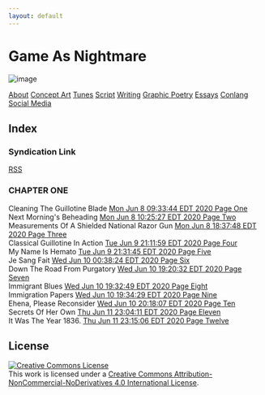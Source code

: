 ```yaml
---
layout: default
---
```

# Game As Nightmare

![image](https://lwflouisa.github.io/uploadedfairyalt/pages/coverart/cover4.jpg)

[About](https://lwflouisa.github.io/uploadedfairyalt/about.html) [Concept Art](https://lwflouisa.github.io/uploadedfairyalt/conceptart.html) [Tunes](https://lwflouisa.github.io/uploadedfairyalt/tunes.html) [Script](https://lwflouisa.github.io/uploadedfairyalt/script_index.html) [Writing](https://www.pixiv.net/en/users/22919066) [Graphic Poetry](https://lwflouisa.github.io/uploadedfairyalt/gr_poetry.html) [Essays](https://lwflouisa.github.io/uploadedfairyalt/essays.html) [Conlang](https://personaljournal.ca/hafestra-conlang/) [Social Media](https://lwflouisa.github.io/uploadedfairyalt/social.html)

## Index

### Syndication Link
[RSS](https://lwflouisa.github.io/uploadedfairySynd/atom.xml)

### CHAPTER ONE

Cleaning The Guillotine Blade [Mon Jun  8 09:33:44 EDT 2020 Page One](https://lwflouisa.github.io/uploadedfairyalt/page_html/chapterone/page1.html)<br />
Next Morning's Beheading [Mon Jun  8 10:25:27 EDT 2020 Page Two](https://lwflouisa.github.io/uploadedfairyalt/page_html/chapterone/page2.html)<br />
Measurements Of A Shielded National Razor Gun [Mon Jun  8 18:37:48 EDT 2020 Page Three](https://lwflouisa.github.io/uploadedfairyalt/page_html/chapterone/page3.html)<br />
Classical Guillotine In Action [Tue Jun  9 21:11:59 EDT 2020 Page Four](https://lwflouisa.github.io/uploadedfairyalt/page_html/chapterone/page3.html)<br />
My Name Is Hemato [Tue Jun  9 21:31:45 EDT 2020 Page Five](https://lwflouisa.github.io/uploadedfairyalt/page_html/chapterone/page5.html)<br />
Je Sang Fait [Wed Jun 10 00:38:24 EDT 2020 Page Six](https://lwflouisa.github.io/uploadedfairyalt/page_html/page6.html)<br />
Down The Road From Purgatory [Wed Jun 10 19:20:32 EDT 2020 Page Seven](https://lwflouisa.github.io/uploadedfairyalt/page_html/chapterone/page7.html)<br />
Immigrant Blues [Wed Jun 10 19:32:49 EDT 2020 Page Eight](https://lwflouisa.github.io/uploadedfairyalt/page_html/chapterone/page8.html)<br />
Immigration Papers [Wed Jun 10 19:34:29 EDT 2020 Page Nine](https://lwflouisa.github.io/uploadedfairyalt/page_html/chapterone/page8.html)<br />
Ehena, Please Reconsider [Wed Jun 10 20:18:07 EDT 2020 Page Ten](https://lwflouisa.github.io/uploadedfairyalt/page_html/chapterone/page10.html)<br />
Secrets Of Her Own [Thu Jun 11 23:04:11 EDT 2020 Page Eleven](https://lwflouisa.github.io/uploadedfairyalt/page_html/chapterone/page11.html)<br />
It Was The Year 1836. [Thu Jun 11 23:15:06 EDT 2020 Page Twelve](https://lwflouisa.github.io/uploadedfairyalt/page_html/chapterone/page12.html)

## License
<a rel="license" href="http://creativecommons.org/licenses/by-nc-nd/4.0/"><img alt="Creative Commons License" style="border-width:0" src="https://i.creativecommons.org/l/by-nc-nd/4.0/80x15.png" /></a><br />This work is licensed under a <a rel="license" href="http://creativecommons.org/licenses/by-nc-nd/4.0/">Creative Commons Attribution-NonCommercial-NoDerivatives 4.0 International License</a>.
